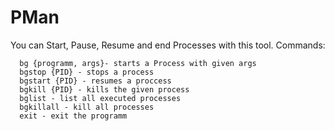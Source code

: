 # PMan

You can Start, Pause, Resume and end Processes with this tool.
Commands:

      bg {programm, args}- starts a Process with given args
      bgstop {PID} - stops a process
      bgstart {PID} - resumes a proccess
      bgkill {PID} - kills the given process
      bglist - list all executed processes
      bgkillall - kill all processes
      exit - exit the programm
